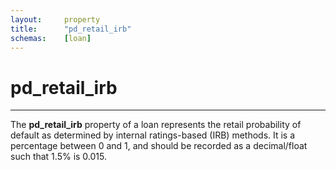 ```yaml
---
layout:     property
title:      "pd_retail_irb"
schemas:    [loan]
---
```


# pd_retail_irb

---

The **pd_retail_irb** property of a loan represents the retail probability of default as determined by internal ratings-based (IRB) methods. It is a percentage between 0 and 1, and should be recorded as a decimal/float such that 1.5% is 0.015.
